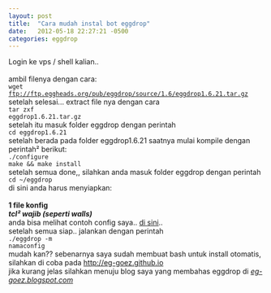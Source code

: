 ```yaml
---
layout: post
title:  "Cara mudah instal bot eggdrop"
date:   2012-05-18 22:27:21 -0500
categories: eggdrop
---
```

Login ke vps / shell kalian..<br>
<br>
ambil filenya dengan cara:<br>
<code>wget ftp://ftp.eggheads.org/pub/eggdrop/source/1.6/eggdrop1.6.21.tar.gz</code><br>
setelah selesai... extract file nya dengan cara<br>
<code>tar zxf eggdrop1.6.21.tar.gz</code>
<br>setelah itu masuk folder eggdrop dengan perintah<br>
<code>cd eggdrop1.6.21</code><br>
setelah berada pada folder eggdrop1.6.21 saatnya mulai kompile dengan perintah² berikut:<br>
<code>./configure</code><br>
<code>make && make install</code>
<br>setelah semua done,, silahkan anda masuk folder eggdrop dengan perintah<br>
<code>cd ~/eggdrop</code>
<br>di sini anda harus menyiapkan:<br>
<br>
<strong>1 file konfig *<br>
tcl² wajib (seperti walls)*</strong><br>
anda bisa melihat contoh config saya.. <a href="http://berkas.eggoez.com/repo/conf/egg.conf">di sini</a>..<br>
setelah semua siap.. jalankan dengan perintah<br>
<code>./eggdrop -m namaconfig</code><br />mudah kan?? sebenarnya saya sudah membuat bash untuk install otomatis, silahkan di coba pada <a href="http://eg-goez.github.io">http://eg-goez.github.io</a><br>
jika kurang jelas silahkan menuju blog saya yang membahas eggdrop di <span style="font-style:italic;"><a href="http://eg-goez.blogspot.com">eg-goez.blogspot.com</a>
